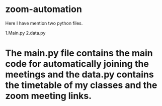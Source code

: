 # zoom-automation

Here I have mention two python files.

1.Main.py
2.data.py

# The main.py file contains the main code for automatically joining the meetings and the data.py contains the timetable of my classes and the zoom meeting links.


